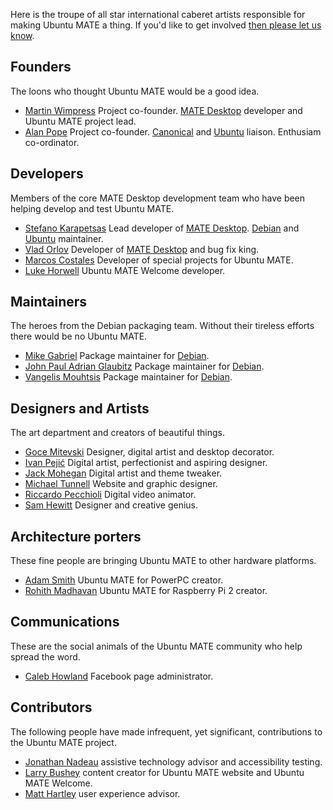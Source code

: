 <!--
.. title: Team
.. slug: team
.. date: 2014-06-10 23:01:09 UTC
.. tags: Ubuntu,MATE
.. link:
.. description:
.. type: text
-->

Here is the troupe of all star international caberet artists responsible
for making Ubuntu MATE a thing. If you'd like to get involved
[then please let us know](/community/).

## Founders

The loons who thought Ubuntu MATE would be a good idea.

  * [Martin Wimpress](http://flexion.org) Project co-founder. [MATE Desktop](http://mate-desktop.org) developer and Ubuntu MATE project lead.
  * [Alan Pope](http://popey.com) Project co-founder. [Canonical](http://www.canonical.com) and [Ubuntu](http://www.ubuntu.com) liaison. Enthusiam co-ordinator.

## Developers

Members of the core MATE Desktop development team who have been helping
develop and test Ubuntu MATE.

  * [Stefano Karapetsas](http://blog.karapetsas.com/) Lead developer of [MATE Desktop](http://mate-desktop.org). [Debian](http://www.debian.org) and [Ubuntu](http://www.ubuntu.com) maintainer.
  * [Vlad Orlov](https://github.com/monsta) Developer of [MATE Desktop](http://mate-desktop.org) and bug fix king.
  * [Marcos Costales](https://wiki.ubuntu.com/costales) Developer of special projects for Ubuntu MATE.
  * [Luke Horwell]() Ubuntu MATE Welcome developer.

## Maintainers

The heroes from the Debian packaging team. Without their tireless efforts
there would be no Ubuntu MATE.

  * [Mike Gabriel](http://sunweavers.net/blog/) Package maintainer for [Debian](http://www.debian.org).
  * [John Paul Adrian Glaubitz](http://users.physik.fu-berlin.de/~glaubitz/) Package maintainer for [Debian](http://www.debian.org).
  * [Vangelis Mouhtsis](https://github.com/gnugr) Package maintainer for [Debian](http://www.debian.org).

## Designers and Artists

The art department and creators of beautiful things.

  * [Goce Mitevski](http://nicer2.com) Designer, digital artist and desktop decorator.
  * [Ivan Pejić](https://plus.google.com/113587242852192152625/) Digital artist, perfectionist and aspiring designer.
  * [Jack Mohegan](https://plus.google.com/101312215214323407176/) Digital artist and theme tweaker.
  * [Michael Tunnell](http://michaeltunnell.com/) Website and graphic designer.
  * [Riccardo Pecchioli](https://plus.google.com/104108115467526996500) Digital video animator.
  * [Sam Hewitt](http://snwh.org/) Designer and creative genius.

## Architecture porters

These fine people are bringing Ubuntu MATE to other hardware platforms.

  * [Adam Smith](https://plus.google.com/u/0/111285327879595317710) Ubuntu MATE for PowerPC creator.
  * [Rohith Madhavan](https://ubuntu-mate.community/users/rohithmadhavan) Ubuntu MATE for Raspberry Pi 2 creator.

## Communications

These are the social animals of the Ubuntu MATE community who help spread
the word.

  * [Caleb Howland](http://wiki.ubuntu.com/SonikkuAmerica) Facebook page administrator.

## Contributors

The following people have made infrequent, yet significant, contributions
to the Ubuntu MATE project.

  * [Jonathan Nadeau](http://jnadeau.org/) assistive technology advisor and accessibility testing.
  * [Larry Bushey](http://goinglinux.com/) content creator for Ubuntu MATE website and Ubuntu MATE Welcome.
  * [Matt Hartley](http://www.matthartley.com/) user experience advisor.
